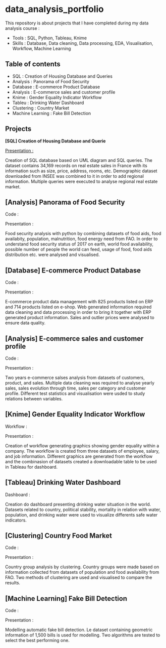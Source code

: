 # data_analysis_portfolio

This repository is about projects that I have completed during my data analysis course :
- Tools : SQL, Python, Tableau, Knime
- Skills : Database, Data cleaning, Data processing, EDA, Visualisation, Workflow, Machine Learning



Table of contents
----------
- SQL : Creation of Housing Database and Queries
- Analysis : Panorama of Food Security
- Database : E-commerce Product Database
- Analysis : E-commerce sales and customer profile
- Knime : Gender Equality Indicator Workflow
- Tableu : Drinking Water Dashboard
- Clustering : Country Market
- Machine Learning : Fake Bill Detection


Projects
----------

**[SQL] Creation of Housing Database and Querie**

<ins>Presentation :<ins/>

Creation of SQL database based on UML diagram and SQL queries. The dataset contains 34,169 records on real estate sales in France with its information such as size, price, address, rooms, etc. Demographic dataset downloaded from INSEE was combined to it in order to add regional information. Multiple queries were executed to analyse regional real estate market.


[Analysis] Panorama of Food Security
----------
Code :

Presentation :

Food security analysis with python by combining datasets of food aids, food availabity, population, malnutrition, food energy need from FAO. In order to understand food security status of 2017 on earth, world food availability, possible number of people the world can feed, usage of food, food aids distribution etc. were analysed and visualised.


[Database] E-commerce Product Database
----------
Code :

Presentation :

E-commerce product data management with 825 products listed on ERP and 714 products listed on e-shop. Web generated information required data cleaning and data processing in order to bring it together with ERP generated product information. Sales and outlier prices were analysed to ensure data quality.


[Analysis] E-commerce sales and customer profile
----------
Code :

Presentation :

Two years e-commerce salses analysis from datasets of customers, product, and sales. Multiple data cleaning was required to analyse yearly sales, sales evolution through time, sales per category and customer profile. Different test statistics and visualisation were usded to study relations between variables.

[Knime] Gender Equality Indicator Workflow
----------
Workflow :

Presentation :

Creation of workflow generating graphics showing gender equality within a company. The workflow is created from three datasets of employee, salary, and job information. Different graphics are generated from the workflow and the combinasion of datasets created a downloadable table to be used in Tableau for dashboard.


[Tableau] Drinking Water Dashboard
----------
Dashboard :

Creation do dashboard presenting drinking water situation in the world. Datasets related to country, political stability, mortality in relation with water, population, and drinking water were used to visualize differents safe water indicators.


[Clustering] Country Food Market
----------
Code :

Presentation :

Country group analysis by clustering. Country groups were made based on information collected from datasets of population and food availability from FAO. Two methods of clustering are used and visualised to compare the results.


[Machine Learning] Fake Bill Detection
----------
Code :

Presentation :

Modelling automatic fake bill detection. Le dataset containing geometric information of 1,500 bills is used for modelling. Two algorithms are tested to select the best performing one.
